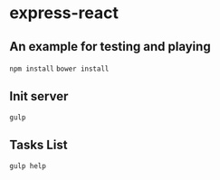 # express-react
## An example for testing and playing

`npm install`
`bower install`

## Init server

`gulp`


## Tasks List

`gulp help`
